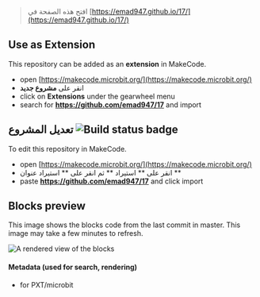 
> افتح هذه الصفحة في [https://emad947.github.io/17/](https://emad947.github.io/17/)

## Use as Extension

This repository can be added as an **extension** in MakeCode.

* open [https://makecode.microbit.org/](https://makecode.microbit.org/)
* انقر على **مشروع جديد**
* click on **Extensions** under the gearwheel menu
* search for **https://github.com/emad947/17** and import

## تعديل المشروع ![Build status badge](https://github.com/emad947/17/workflows/MakeCode/badge.svg)

To edit this repository in MakeCode.

* open [https://makecode.microbit.org/](https://makecode.microbit.org/)
* انقر على ** استيراد ** ثم انقر على ** استيراد عنوان **
* paste **https://github.com/emad947/17** and click import

## Blocks preview

This image shows the blocks code from the last commit in master.
This image may take a few minutes to refresh.

![A rendered view of the blocks](https://github.com/emad947/17/raw/master/.github/makecode/blocks.png)

#### Metadata (used for search, rendering)

* for PXT/microbit
<script src="https://makecode.com/gh-pages-embed.js"></script><script>makeCodeRender("{{ site.makecode.home_url }}", "{{ site.github.owner_name }}/{{ site.github.repository_name }}");</script>
